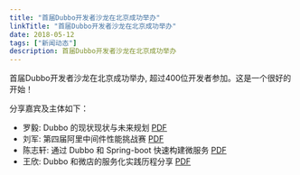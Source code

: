 ```yaml
---
title: "首届Dubbo开发者沙龙在北京成功举办"
linkTitle: "首届Dubbo开发者沙龙在北京成功举办"
date: 2018-05-12
tags: ["新闻动态"]
description: 首届Dubbo开发者沙龙在北京成功举办
---
```



首届Dubbo开发者沙龙在北京成功举办, 超过400位开发者参加。这是一个很好的开始！

分享嘉宾及主体如下：

  * 罗毅: Dubbo 的现状现状与未来规划 [PDF](https://github.com/dubbo/awesome-dubbo/raw/master/slides/meetup/201805%40Beijing/dubbo-present-and-future.pdf)
  * 刘军: 第四届阿里中间件性能挑战赛 [PDF](https://github.com/dubbo/awesome-dubbo/raw/master/slides/meetup/201805%40Beijing/introduction-to-4th-aliware-performance-challenge.pdf)
  * 陈志轩: 通过 Dubbo 和 Spring-boot 快速构建微服务 [PDF](https://github.com/dubbo/awesome-dubbo/raw/master/slides/meetup/201805%40Beijing/quickly-building-microservice-with-dubbo-and-springboot.pdf)
  * 王欣: Dubbo 和微店的服务化实践历程分享 [PDF](https://github.com/dubbo/awesome-dubbo/raw/master/slides/meetup/201805%40Beijing/dubbo-and-weidian's-practice-on-microservice-architecture.pdf) 
